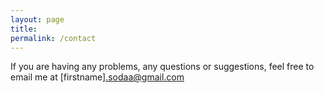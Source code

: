 ```yaml
---
layout: page
title:
permalink: /contact
---
```


If you are having any problems, any questions or suggestions, feel free to email me at [firstname].sodaa@gmail.com
